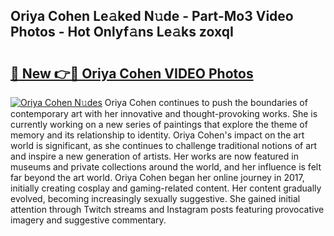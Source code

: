 ## Oriya Cohen Le𝚊ked N𝚞de - Part-Mo3 Video Photos - Hot Onlyf𝚊ns Le𝚊ks zoxqI

# <h2><a href="http://ac2438.deff.icu/?id=Oriya+Cohen">🔗 New 👉🔴 Oriya Cohen VIDEO Photos</a></h2>

[![Oriya Cohen N𝚞des](https://i.imgur.com/rIISA9y.gif)](http://ac2438.deff.icu/?id=Oriya+Cohen)
Oriya Cohen continues to push the boundaries of contemporary art with her innovative and thought-provoking works. She is currently working on a new series of paintings that explore the theme of memory and its relationship to identity. Oriya Cohen's impact on the art world is significant, as she continues to challenge traditional notions of art and inspire a new generation of artists. Her works are now featured in museums and private collections around the world, and her influence is felt far beyond the art world. Oriya Cohen began her online journey in 2017, initially creating cosplay and gaming-related content. Her content gradually evolved, becoming increasingly sexually suggestive. She gained initial attention through Twitch streams and Instagram posts featuring provocative imagery and suggestive commentary.
